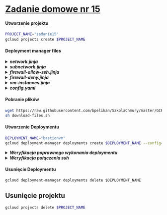 # [Zadanie domowe nr 15](https://szkolachmury.pl/google-cloud-platform-droga-architekta/tydzien-15-backup-i-recovery/zadanie-domowe-nr-15/)


#### Utworzenie projektu
```bash
PROJECT_NAME="zadanie15"
gcloud projects create $PROJECT_NAME
```


#### Deployment manager files
<details>
  <summary><b><i>network.jinja</i></b></summary>

```jinja
resources:
- name: {{ env["name"] }}
  type: compute.v1.network
  properties:
    autoCreateSubnetworks: false
```
</details>

<details>
  <summary><b><i>subnetwork.jinja</i></b></summary>

```jinja
resources:
- name: {{ env["name"] }}
  type: compute.v1.subnetwork
  properties:
    ipCidrRange: {{ properties["ipCidrRange"] }}
    network: {{ properties["network"] }}
    region: {{ properties["region"] }}
```
</details>

<details>
  <summary><b><i>firewall-allow-ssh.jinja</i></b></summary>

```jinja
resources:
- name: {{ env["name"] }}
  type: compute.v1.firewall
  properties:
    network: {{ properties["network"] }}
    {% if properties["sourceRanges"] is defined %}sourceRanges: {{ properties["sourceRanges"] }}{% endif %}
    {% if properties["targetTags"] is defined %}targetTags: {{ properties["targetTags"] }}{% endif %}
    {% if properties["sourceTags"] is defined %}sourceTags: {{ properties["sourceTags"] }}{% endif %}
    allowed:
    - IPProtocol: TCP
      ports: [22]
```
</details>

<details>
  <summary><b><i>firewall-deny.jinja</i></b></summary>

```jinja
resources:
- name: {{ env["name"] }}
  type: compute.v1.firewall
  properties:
    network: {{ properties["network"] }}
    sourceRanges: {{ properties["sourceRanges"] }}
    priority: {% if properties["priority"] is defined %} {{ properties["priority"] }} {% else %} 1000 {% endif %}
    denied:
    - IPProtocol: {{ properties["IPProtocol"] }}
      ports: {{ properties["Port"] }}
```
</details>

<details>
  <summary><b><i>vm-instances.jinja</i></b></summary>

```jinja
resources:
- name: {{ env["name"] }}
  type: compute.v1.instance
  properties:
    machineType: zones/{{ properties["zone"] }}/machineTypes/{{ properties["machineType"] }}
    zone: {{ properties["zone"] }}
    tags: 
      items: [ {% for i in properties["tags"] %}
                {{ i }},
               # {% if not loop.last %},{% endif %}
               {% endfor %}
             ]
      #{{ properties["tags"] }}
    networkInterfaces:
     - network: {{ properties["network"] }}
       subnetwork: {{ properties["subnetwork"] }}
       accessConfigs:
       - name: External NAT
         type: ONE_TO_ONE_NAT
    disks:
     - deviceName: {{ env["name"] }}
       type: PERSISTENT
       boot: true
       autoDelete: true
       initializeParams:
         sourceImage: https://www.googleapis.com/compute/v1/projects/debian-cloud/global/images/family/debian-9
```
</details>

<details>
  <summary><b><i>config.yaml</i></b></summary>

```yaml
imports:
- path: network.jinja
- path: subnetwork.jinja
- path: vm-instance.jinja
- path: firewall-allow-ssh.jinja

resources:
- name: vpcnetwork1
  type: network.jinja

- name: vpcnetwork1-sub1
  type: subnetwork.jinja
  properties:
    ipCidrRange: 10.128.0.0/20
    network: $(ref.vpcnetwork1.selfLink)
    region: us-central1

- name: allow-ssh-to-bastion
  type: firewall-allow-ssh.jinja
  properties:
    network: $(ref.vpcnetwork1.selfLink)
    sourceRanges: ["0.0.0.0/0"]
    targetTags: [bastion]

- name: allow-ssh-from-bastion
  type: firewall-allow-ssh.jinja
  properties:
    network: $(ref.vpcnetwork1.selfLink)
    sourceTags: [bastion]

- name: vm1
  type: vm-instance.jinja
  properties:
    zone: us-central1-b
    machineType: f1-micro
    network: $(ref.vpcnetwork1.selfLink)
    subnetwork: $(ref.vpcnetwork1-sub1.selfLink)

- name: vm2
  type: vm-instance.jinja
  properties:
    zone: us-central1-b
    machineType: f1-micro
    network: $(ref.vpcnetwork1.selfLink)
    subnetwork: $(ref.vpcnetwork1-sub1.selfLink)

- name: vmbastion
  type: vm-instance.jinja
  properties:
    zone: us-central1-b
    tags: [bastion, test2]
    machineType: f1-micro
    network: $(ref.vpcnetwork1.selfLink)
    subnetwork: $(ref.vpcnetwork1-sub1.selfLink)

```
</details>

#### Pobranie plików
```bash
wget https://raw.githubusercontent.com/bpelikan/SzkolaChmury/master/GCP/Architecture/Zadanie15/code/download-files.sh
sh download-files.sh
```

#### Utworzenie Deploymentu
```bash
DEPLOYMENT_NAME="bastionvm"
gcloud deployment-manager deployments create $DEPLOYMENT_NAME --config=config.yaml
```

<details>
  <summary><b><i>Weryfikacja poprawnego wykonania deploymentu</i></b></summary>

```bash
bartosz@cloudshell:~/zad15/complete (zadanie15)$ gcloud deployment-manager deployments list
NAME       LAST_OPERATION_TYPE  STATUS  DESCRIPTION  MANIFEST                ERRORS
bastionvm  insert               DONE                 manifest-1592084395480  []

bartosz@cloudshell:~/zad15/complete (zadanie15)$ gcloud deployment-manager deployments describe bastionvm
---
fingerprint: e8sY9_I4i8s9h5pPjXw0Pw==
id: '3657148673122957636'
insertTime: '2020-06-13T14:39:55.448-07:00'
manifest: manifest-1592084395480
name: bastionvm
operation:
  endTime: '2020-06-13T14:41:21.775-07:00'
  name: operation-1592084395377-5a7fe08d6c429-b4164911-faae62ad
  operationType: insert
  progress: 100
  startTime: '2020-06-13T14:39:55.616-07:00'
  status: DONE
  user: <...>@gmail.com
NAME                    TYPE                   STATE      INTENT
allow-ssh-from-bastion  compute.v1.firewall    COMPLETED
allow-ssh-to-bastion    compute.v1.firewall    COMPLETED
vm1                     compute.v1.instance    COMPLETED
vm2                     compute.v1.instance    COMPLETED
vmbastion               compute.v1.instance    COMPLETED
vpcnetwork1             compute.v1.network     COMPLETED
vpcnetwork1-sub1        compute.v1.subnetwork  COMPLETED
```

![](./img/20200613234217.jpg)

</details>

<details>
  <summary><b><i>Weryfikacja połączenia ssh</i></b></summary>

```bash
bartosz@cloudshell:~/zad15/complete (zadanie15)$ gcloud compute instances list
NAME       ZONE           MACHINE_TYPE  PREEMPTIBLE  INTERNAL_IP  EXTERNAL_IP   STATUS
vm1        us-central1-b  f1-micro                   10.128.0.3   34.69.12.220  RUNNING
vm2        us-central1-b  f1-micro                   10.128.0.2   34.72.178.58  RUNNING
vmbastion  us-central1-b  f1-micro                   10.128.0.4   34.68.78.33   RUNNING
```

![](./img/20200613234936.jpg)
</details>

#### Usunięcie Deploymentu
```
gcloud deployment-manager deployments delete $DEPLOYMENT_NAME
```

## Usunięcie projektu
```bash
gcloud projects delete $PROJECT_NAME
```